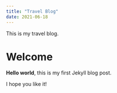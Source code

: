```yaml
---
title: "Travel Blog"
date: 2021-06-18
---
```

This is my travel blog.

# Welcome

**Hello world**, this is my first Jekyll blog post.

I hope you like it!
